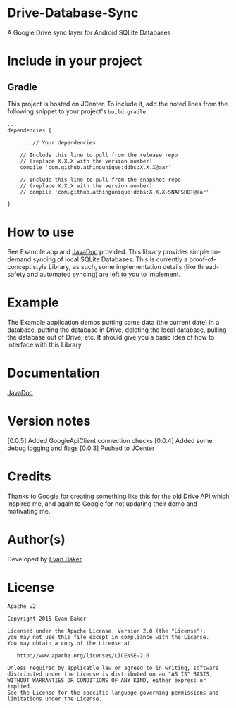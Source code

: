 # Drive-Database-Sync
A Google Drive sync layer for Android SQLite Databases

# Include in your project
## Gradle
This project is hosted on JCenter. To include it, add the noted lines from the following snippet to your project's `build.gradle`

	...
	dependencies {
	
    	... // Your dependencies
	
    	// Include this line to pull from the release repo
    	// (replace X.X.X with the version number)
    	compile 'com.github.athingunique:ddbs:X.X.X@aar'

    	// Include this line to pull from the snapshot repo 
    	// (replace X.X.X with the version number)
    	// compile 'com.github.athingunique:ddbs:X.X.X-SNAPSHOT@aar'
	
	}


# How to use
See Example app and [JavaDoc](https://athingunique.github.io/ddbs-doc/) provided.
This library provides simple on-demand syncing of local SQLite Databases.
This is currently a proof-of-concept style Library; as such, some implementation details (like thread-safety and automated syncing) are left to you to implement.


# Example
The Example application demos putting some data (the current date) in a database, putting the database in Drive, deleting the local database, pulling the database out of Drive, etc. It should give you a basic idea of how to interface with this Library.

# Documentation
[JavaDoc](https://athingunique.github.io/ddbs-doc/)

# Version notes
[0.0.5] Added GoogleApiClient connection checks
[0.0.4] Added some debug logging and flags
[0.0.3] Pushed to JCenter

# Credits
Thanks to Google for creating something like this for the old Drive API which inspired me, and again to Google for not updating their demo and motivating me.

# Author(s)
Developed by [Evan Baker](http://e13engineering.com)

# License

	Apache v2

	Copyright 2015 Evan Baker

	Licensed under the Apache License, Version 2.0 (the "License");
	you may not use this file except in compliance with the License.
	You may obtain a copy of the License at

	   http://www.apache.org/licenses/LICENSE-2.0

	Unless required by applicable law or agreed to in writing, software
	distributed under the License is distributed on an "AS IS" BASIS,
	WITHOUT WARRANTIES OR CONDITIONS OF ANY KIND, either express or implied.
	See the License for the specific language governing permissions and
	limitations under the License.
